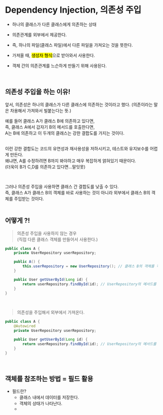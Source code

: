 # Dependency Injection, 의존성 주입

- 하나의 클래스가 다른 클래스에게 의존하는 상태
- 의존관계를 외부에서 제공한다.
- 즉, 하나의 파일(클래스 파일)에서 다른 파일을 가져오는 것을 뜻한다.
- 가져올 때, <mark>생성자 형식</mark>으로 받아와서 사용한다.


- 객체 간의 의존관계를 느슨하게 만들기 위해 사용된다.

<br> 

## 의존성 주입을 하는 이유!
앞서, 의존성은 하나의 클래스가 다른 클래스에 의존하는 것이라고 했다. (의존이라는 말은 차용해서 가져와서 빌붙는다는 뜻.)
<br>

예를 들어 클래스 A가 클래스 B에 의존하고 있다면,<br>
즉, 클래스 A에서 갑자기 B의 메서드를 호출한다면,<br>
A는 B에 의존하고 이 두개의 클래스는 강한 결합도를 가지는 것이다. <br><br>

이런 강한 결합도는 코드의 유연성과 재사용성을 저하시키고, 테스트와 유지보수를 어렵게 만든다.
<br>
왜냐면, A를 수정하려면 B까지 봐야하고 매우 복잡하게 얽혀있기 때문이다.
<br>
(더욱이 B가 C,D를 의존하고 있다면...말잇못)

<br>

그러나 의존성 주입을 사용하면 클래스 간 결합도를 낮출 수 있다. <br>
즉, 클래스 A가 클래스 B의 객체를 바로 사용하는 것이 아니라 외부에서 클래스 B의 객체를 주입받는 것이다.
<br>
<br>


## 어떻게 ?!

> 의존성 주입을 사용하지 않는 경우
> <br> (직접 다른 클래스 객체를 만들어서 사용한다.)
``` java
public class A {
    private UserRepository userRepository;

    public A() {
        this.userRepository = new UserRepository(); // 클래스 B의 객체를 직접 생성
    }

    public User getUserById(Long id) {
        return userRepository.findById(id); // UserRepository의 메서드를 사용
    }
}
```

<br>

> 의존성을 주입해서 외부에서 가져온다.

``` java
public class A {
    @Autowired
    private UserRepository userRepository;

    public User getUserById(Long id) {
        return userRepository.findById(id); // UserRepository의 메서드를 사용
    }
}
```
<br>

## 객체를 참조하는 방법 = 필드 활용
- 필드란?
   - 클래스 내에서 데이터를 저장한다. 
   - 객체의 상태가 나타난다.
   - 